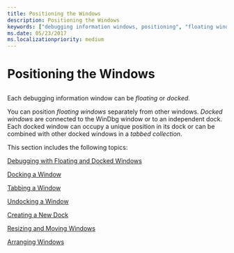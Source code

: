 ```yaml
---
title: Positioning the Windows
description: Positioning the Windows
keywords: ["debugging information windows, positioning", "floating windows"]
ms.date: 05/23/2017
ms.localizationpriority: medium
---
```


# Positioning the Windows


## <span id="ddk_positioning_the_windows_dbg"></span><span id="DDK_POSITIONING_THE_WINDOWS_DBG"></span>


Each debugging information window can be *floating* or *docked*.

You can position *floating windows* separately from other windows. *Docked windows* are connected to the WinDbg window or to an independent dock. Each docked window can occupy a unique position in its dock or can be combined with other docked windows in a *tabbed collection*.

This section includes the following topics:

[Debugging with Floating and Docked Windows](debugging-with-floating-and-docked-windows.md)

[Docking a Window](docking-a-window.md)

[Tabbing a Window](tabbing-a-window.md)

[Undocking a Window](undocking-a-window.md)

[Creating a New Dock](creating-a-new-dock.md)

[Resizing and Moving Windows](resizing-and-moving-a-window.md)

[Arranging Windows](arranging-windows.md)

 

 





